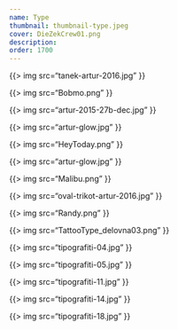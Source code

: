 ```yaml
---
name: Type
thumbnail: thumbnail-type.jpeg
cover: DieZekCrew01.png
description: 
order: 1700
---
```


{{> img src=“tanek-artur-2016.jpg” }}

{{> img src=“Bobmo.png” }}

{{> img src=“artur-2015-27b-dec.jpg” }}

{{> img src=“artur-glow.jpg” }}

{{> img src=“HeyToday.png” }}

{{> img src=“artur-glow.jpg” }}

{{> img src=“Malibu.png” }}

{{> img src=“oval-trikot-artur-2016.jpg” }}

{{> img src=“Randy.png” }}

{{> img src=“TattooType_delovna03.png” }}

{{> img src=“tipografiti-04.jpg” }}

{{> img src=“tipografiti-05.jpg” }}

{{> img src=“tipografiti-11.jpg” }}

{{> img src=“tipografiti-14.jpg” }}

{{> img src=“tipografiti-18.jpg” }}